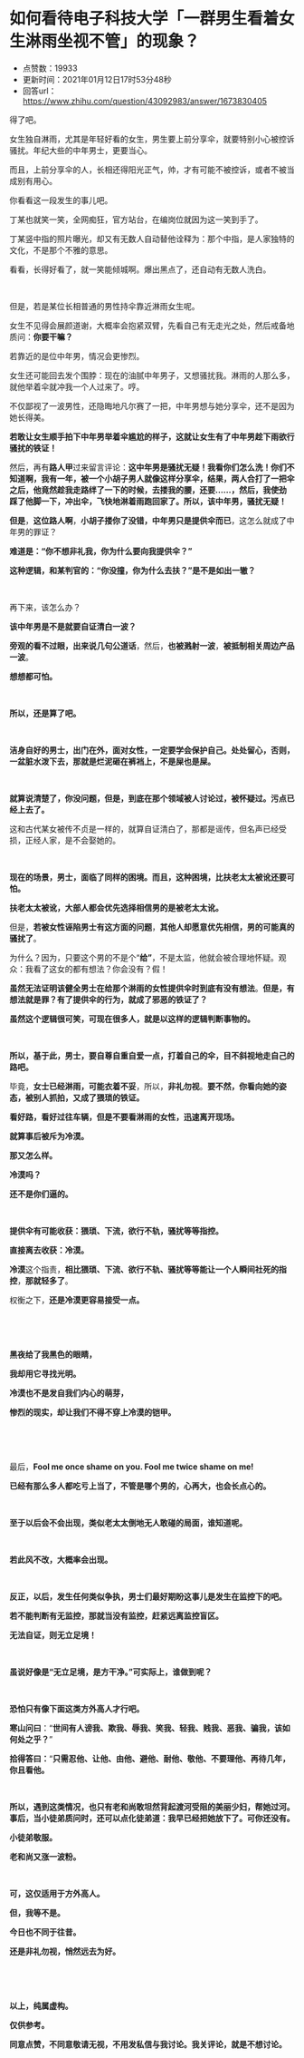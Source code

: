 # 如何看待电子科技大学「一群男生看着女生淋雨坐视不管」的现象？
- 点赞数：19933
- 更新时间：2021年01月12日17时53分48秒
- 回答url：https://www.zhihu.com/question/43092983/answer/1673830405
<body>
 <p data-pid="0G7UqOBV">得了吧。</p>
 <p data-pid="mfGZ7RLj">女生独自淋雨，尤其是年轻好看的女生，男生要上前分享伞，就要特别小心被控诉骚扰。年纪大些的中年男士，更要当心。</p>
 <p data-pid="H6ZDY0Ik">而且，上前分享伞的人，长相还得阳光正气，帅，才有可能不被控诉，或者不被当成别有用心。</p>
 <p data-pid="zvB4eojB">你看看这一段发生的事儿吧。</p>
 <p data-pid="V-h1qHck">丁某也就笑一笑，全网痴狂，官方站台，在编岗位就因为这一笑到手了。</p>
 <p data-pid="OopIPotP">丁某竖中指的照片曝光，却又有无数人自动替他诠释为：那个中指，是人家独特的文化，不是那个不雅的意思。</p>
 <p data-pid="plpTgeTT">看看，长得好看了，就一笑能倾城啊。爆出黑点了，还自动有无数人洗白。</p>
 <p class="ztext-empty-paragraph"><br></p>
 <p data-pid="rfbfdK7p">但是，若是某位长相普通的男性持伞靠近淋雨女生呢。</p>
 <p data-pid="_vY6I9eu">女生不见得会展颜道谢，大概率会抱紧双臂，先看自己有无走光之处，然后戒备地质问：<b>你要干嘛？</b></p>
 <p data-pid="8k6uWY7T">若靠近的是位中年男，情况会更惨烈。</p>
 <p data-pid="h93D2Zfd">女生还可能回去发个围脖：现在的油腻中年男子，又想骚扰我。淋雨的人那么多，就他举着伞就冲我一个人过来了。哼。</p>
 <p data-pid="NUypmqop">不仅鄙视了一波男性，还隐晦地凡尔赛了一把，中年男想与她分享伞，还不是因为她长得美。</p>
 <p data-pid="4IFPeeww"><b>若敢让女生顺手拍下中年男举着伞尴尬的样子，这就让女生有了中年男趁下雨欲行骚扰的铁证！</b></p>
 <p data-pid="DePSRE3l">然后，再有<b>路人甲</b>过来留言评论：<b>这中年男是骚扰无疑！我看你们怎么洗！你们不知道啊，我有一年，被一个小胡子男人就像这样分享伞，结果，两人合打了一把伞之后，他竟然趁我走路绊了一下的时候，去搂我的腰，还要……，然后，我使劲踩了他脚一下，冲出伞，飞快地淋着雨跑回家了。所以，该中年男，骚扰无疑！</b></p>
 <p data-pid="D269MdKu"><b>但是</b>，<b>这位路人啊</b>，<b>小胡子搂你了没错，中年男只是提供伞而已</b>，这怎么就成了中年男的罪证？</p>
 <p data-pid="22uZnnZq"><b>难道是：“你不想非礼我，你为什么要向我提供伞？”</b></p>
 <p data-pid="0HzG0vzu"><b>这种逻辑，和某判官的：“你没撞，你为什么去扶？”是不是如出一辙？</b></p>
 <p class="ztext-empty-paragraph"><br></p>
 <p data-pid="tXub-5i4">再下来，该怎么办？</p>
 <p data-pid="1_l1_pqJ"><b>该中年男是不是就要自证清白一波？</b></p>
 <p data-pid="mRlB4MzX"><b>旁观的看不过眼，出来说几句公道话</b>，然后，<b>也被溅射一波</b>，<b>被抵制相关周边产品一波</b>。</p>
 <p data-pid="zxNS2R2V"><b>想想都可怕。</b></p>
 <p class="ztext-empty-paragraph"><br></p>
 <p data-pid="67zTPtSf"><b>所以，还是算了吧。</b></p>
 <p class="ztext-empty-paragraph"><br></p>
 <p data-pid="fXUJxmw0"><b>洁身自好的男士，出门在外，面对女性，一定要学会保护自己。处处留心，否则，一盆脏水泼下去，那就是烂泥砸在裤裆上，不是屎也是屎。</b></p>
 <p class="ztext-empty-paragraph"><br></p>
 <p data-pid="Zatiz52t"><b>就算说清楚了，你没问题，但是，到底在那个领域被人讨论过，被怀疑过。污点已经上去了。</b></p>
 <p data-pid="4dpgdvnC">这和古代某女被传不贞是一样的，就算自证清白了，那都是谣传，但名声已经受损，正经人家，是不会娶她的。</p>
 <p class="ztext-empty-paragraph"><br></p>
 <p data-pid="a7_Mr9mv"><b>现在的场景，男士，面临了同样的困境。而且，这种困境，比扶老太太被讹还要可怕。</b></p>
 <p data-pid="ZZzJfiGN"><b>扶老太太被讹，大部人都会优先选择相信男的是被老太太讹。</b></p>
 <p data-pid="ayta2JHZ">但是，<b>若被女性诬陷男士有这方面的问题</b>，<b>其他人却愿意优先相信，男的可能真的骚扰了</b>。</p>
 <p data-pid="yEUvFo3D">为什么？因为，只要这个男的不是个“<b>给”</b>，不是太监，他就会被合理地怀疑。观众：我看了这女的都有想法？你会没有？假！</p>
 <p data-pid="1YfTpG6J"><b>虽然无法证明该健全男士在给那个淋雨的女性提供伞时到底有没有想法</b>。<b>但是，有想法就是罪？有了提供伞的行为，就成了邪恶的铁证了？</b></p>
 <p data-pid="DsYjzpTF"><b>虽然这个逻辑很可笑，可现在很多人，就是以这样的逻辑判断事物的。</b></p>
 <p class="ztext-empty-paragraph"><br></p>
 <p data-pid="aYl1Rs3-"><b>所以，基于此，男士，要自尊自重自爱一点，打着自己的伞，目不斜视地走自己的路吧。</b></p>
 <p data-pid="_kgBorXF">毕竟，<b>女士已经淋雨，可能衣着不妥</b>，所以，<b>非礼勿视</b>。<b>要不然，你看向她的姿态，被别人抓拍，又成了猥琐的铁证。</b></p>
 <p data-pid="6dpkY85i"><b>看好路，看好过往车辆，但是不要看淋雨的女性，迅速离开现场。</b></p>
 <p data-pid="wHrhw0ZW"><b>就算事后被斥为冷漠。</b></p>
 <p data-pid="djIwIy8q"><b>那又怎么样。</b></p>
 <p data-pid="9oOaVxsu"><b>冷漠吗？</b></p>
 <p data-pid="n3u0lcap"><b>还不是你们逼的。</b></p>
 <p class="ztext-empty-paragraph"><br></p>
 <p data-pid="vJkMyHYU"><b>提供伞有可能收获：猥琐、下流，欲行不轨，骚扰等等指控。</b></p>
 <p data-pid="aqkEVYH-"><b>直接离去收获：冷漠。</b></p>
 <p data-pid="9sxy-36H"><b>冷漠</b>这个指责，<b>相比猥琐、下流、欲行不轨、骚扰等等能让一个人瞬间社死的指控</b>，<b>那就轻多了</b>。</p>
 <p data-pid="D33pEsXX">权衡之下，<b>还是冷漠更容易接受一点。</b></p>
 <p class="ztext-empty-paragraph"><br></p>
 <p class="ztext-empty-paragraph"><br></p>
 <p data-pid="XYSj5BzT"><b>黑夜给了我黑色的眼睛，</b></p>
 <p data-pid="dOK1ILxy"><b>我却用它寻找光明。</b></p>
 <p data-pid="nAg_Aa5W"><b>冷漠也不是发自我们内心的萌芽，</b></p>
 <p data-pid="zpPqSQIo"><b>惨烈的现实，却让我们不得不穿上冷漠的铠甲。</b></p>
 <p class="ztext-empty-paragraph"><br></p>
 <p class="ztext-empty-paragraph"><br></p>
 <p data-pid="5oZGQEqo">最后，<b>Fool me once shame on you. Fool me twice shame on me!</b></p>
 <p data-pid="sD8Ee5bg"><b>已经有那么多人都吃亏上当了，不管是哪个男的，心再大，也会长点心的。</b></p>
 <p class="ztext-empty-paragraph"><br></p>
 <p data-pid="lzdtrRQb"><b>至于以后会不会出现，类似老太太倒地无人敢碰的局面，谁知道呢。</b></p>
 <p class="ztext-empty-paragraph"><br></p>
 <p data-pid="puzoOev1"><b>若此风不改，大概率会出现。</b></p>
 <p class="ztext-empty-paragraph"><br></p>
 <p data-pid="mEkmXHcX"><b>反正，以后，发生任何类似争执，男士们最好期盼这事儿是发生在监控下的吧。</b></p>
 <p data-pid="Q8serFm5"><b>若不能判断有无监控，那就当没有监控，赶紧远离监控盲区。</b></p>
 <p data-pid="E50OuR85"><b>无法自证，则无立足境！</b></p>
 <p class="ztext-empty-paragraph"><br></p>
 <p data-pid="XyDCwkFN"><b>虽说好像是“无立足境，是方干净。”可实际上，谁做到呢？</b></p>
 <p class="ztext-empty-paragraph"><br></p>
 <p data-pid="D_hYR-QA"><b>恐怕只有像下面这类方外高人才行吧。</b></p>
 <p data-pid="OlCcoLNR"><b>寒山问曰</b>：“<b>世间有人谤我、欺我、辱我、笑我、轻我、贱我、恶我、骗我，该如何处之乎？</b>”</p>
 <p data-pid="QYjfy1FT"><b>拾得答曰：</b>“<b>只需忍他、让他、由他、避他、耐他、敬他、不要理他、再待几年，你且看他。</b></p>
 <p class="ztext-empty-paragraph"><br></p>
 <p data-pid="xdSup48p"><b>所以，遇到这类情况，也只有老和尚敢坦然背起渡河受阻的美丽少妇，帮她过河。事后，当小徒弟质问时，还可以点化徒弟道：我早已经把她放下了。可你还没有。</b></p>
 <p data-pid="CHrJB-7J"><b>小徒弟敬服。</b></p>
 <p data-pid="UkQwCF3j"><b>老和尚又涨一波粉。</b></p>
 <p class="ztext-empty-paragraph"><br></p>
 <p data-pid="1UWGmtI2"><b>可，这仅适用于方外高人。</b></p>
 <p data-pid="uM4b-_FI"><b>但，我等不是。</b></p>
 <p data-pid="MEb6xfa8"><b>今日也不同于往昔。</b></p>
 <p data-pid="0MvKPOzN"><b>还是非礼勿视，悄然远去为好。</b></p>
 <p class="ztext-empty-paragraph"><br></p>
 <p class="ztext-empty-paragraph"><br></p>
 <p data-pid="a3cg8w00"><b>以上，纯属虚构。</b></p>
 <p data-pid="gtP_MA5j"><b>仅供参考。</b></p>
 <p data-pid="08A6xVgM"><b>同意点赞，不同意敬请无视，不用发私信与我讨论。我关评论，就是不想讨论。</b></p>
 <p></p>
 <p></p>
 <p></p>
 <p></p>
 <p></p>
</body>